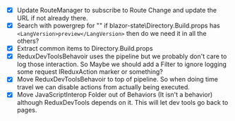 - [x] Update RouteManager to subscribe to Route Change and update the URL if not already there.
- [x] Search with powergrep for "<LangVersion>"
    if blazor-state\Directory.Build.props has `<LangVersion>preview</LangVersion>` then do we need it in all the others?
- [x] Extract common items to Directory.Build.props
- [x] ReduxDevToolsBehavoir uses the pipeline but we probably don't care to log those interaction.
  So Maybe we should add a Filter to ignore logging some request IReduxAction marker or something?
- [x] Move ReduxDevToolsBehavoir to top of pipeline.
      So when doing time travel we can disable actions from actually being executed.
- [x] Move JavaScriptInterop Folder out of Behaviors (It isn't a behavior) although ReduxDevTools depends on it.
      This will let dev tools go back to pages.

